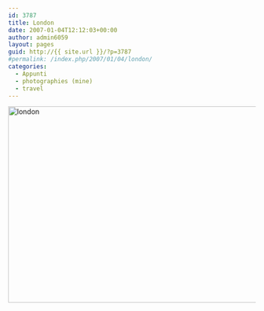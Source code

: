 ```yaml
---
id: 3787
title: London
date: 2007-01-04T12:12:03+00:00
author: admin6059
layout: pages
guid: http://{{ site.url }}/?p=3787
#permalink: /index.php/2007/01/04/london/
categories:
  - Appunti
  - photographies (mine)
  - travel
---
```

<img class="aligncenter wp-image-3788" src="http://{{ site.url }}/wp-content/uploads/2016/10/london.jpg" alt="london" width="600" height="400" srcset="http://{{ site.url }}/wp-content/uploads/2016/10/london.jpg 675w, http://{{ site.url }}/wp-content/uploads/2016/10/london-300x200.jpg 300w, http://{{ site.url }}/wp-content/uploads/2016/10/london-330x220.jpg 330w" sizes="(max-width: 600px) 100vw, 600px" />